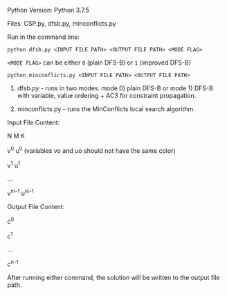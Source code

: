 Python Version: Python 3.7.5

Files: CSP.py, dfsb.py, minconflicts.py

Run in the command line: 

`python dfsb.py <INPUT FILE PATH> <OUTPUT FILE PATH> <MODE FLAG>`

`<MODE FLAG>` can be either `0` (plain DFS-B) or `1` (improved DFS-B)

`python minconflicts.py <INPUT FILE PATH> <OUTPUT FILE PATH>`

1. dfsb.py - runs in two modes. mode 0) plain DFS-B or mode 1) DFS-B with variable, value ordering + AC3 for constraint propagation.

2. minconflicts.py - runs the MinConflicts local search algorithm.

Input File Content:

N M K

v<sup>0</sup> u<sup>0</sup> (variables vo and uo should not have the same color)

v<sup>1</sup> u<sup>1</sup>

...

v<sup>m-1</sup> u<sup>m-1</sup>

Output File Content:

c<sup>0</sup>

c<sup>1</sup>

...

c<sup>n-1</sup>

After running either command, the solution will be written to the output file path.